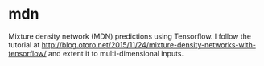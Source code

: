 # mdn
Mixture density network (MDN) predictions using Tensorflow. I follow the tutorial at http://blog.otoro.net/2015/11/24/mixture-density-networks-with-tensorflow/ and extent it to multi-dimensional inputs.
